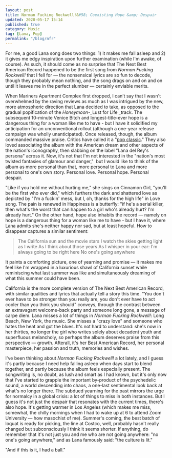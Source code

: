 ```yaml
---
layout: post
title: Norman Fucking Rockwell!&#58; Coexisting Hope &amp; Despair
updated: 2020-05-17 15:14
published: true
category: Music
tag: [Lana, Pop]
permalink: "/blog/nfr"
---
```


For me, a good Lana song does two things: 1) it makes me fall asleep and 2) it gives me edgy inspiration upon further examination (while I'm awake, of course). As such, it should come as no surprise that The Next Best American Record happened to be the first song from _Norman Fucking Rockwell!_&nbsp;that I fell for — the nonsensical lyrics are so fun to decode, though they probably mean nothing, and the song drags on and on and on until it leaves me in the perfect slumber — certainly enviable merits.&nbsp;

When Mariners Apartment Complex first dropped, I can’t say that I wasn't overwhelmed by the raving reviews as much as I was intrigued by the new, more atmospheric direction that Lana decided to take, as opposed to the gradual popification of the&nbsp;_Honeymoon_-_Lust for Life _track. The subsequent 10-minute Venice Bitch and longest-title-ever hope is a dangerous thing for a woman like me to have - but I have it solidified my anticipation for an unconventional rollout (although a one-year release campaign was wholly unanticipated). Once released, though, the album commanded massive praise. Critics have called it a "[pop classic](https://www.rollingstone.com/music/music-album-reviews/lana-del-reys-norman-fucking-rockwell-878534/)." They also loved associating the album with the American dream and other aspects of the nation's iconography, then slabbing on the label "Lana del Rey's persona" across it. Now, it's not that I'm not interested in the "nation's most twisted fantasies of glamour and danger,"&nbsp; but I would like to think of the album as more personal than that, more personal to Lana and more personal to one's own story. Personal love. Personal hope. Personal despair.&nbsp;

"Like if you hold me without hurting me," she sings on Cinnamon Girl, "you'll be the first who ever did," which furthers the dark and shattered love as depicted by "I'm a fuckin' mess, but I, oh, thanks for the high life" in Love song. The pain is renewed in Happiness is a butterfly: "if he's a serial killer, then what's the worst that can happen to a girl who's already hurt? I'm already hurt." On the other hand, hope also inhabits the record — namely on hope is a dangerous thing for a woman like me to have - but I have it, where Lana admits she's neither happy nor sad, but at least hopeful. How to disappear captures a similar sentiment:&nbsp;
> The California sun and the movie stars
> I watch the skies getting light as I write
> As I think about those years
> As I whisper in your ear:
> I'm always going to be right here
> No one's going anywhere

It paints a comforting picture, one of yearning and promise — it makes me feel like I'm wrapped in a luxurious shawl of California sunset while reminiscing what last summer was like and simultaneously dreaming of what this summer could have been.&nbsp;

California is the more complete version of The Next Best American Record, with similar qualities and lyrics that actually tell a story this time. "You don't ever have to be stronger than you really are, you don't ever have to act cooler than you think you should" conveys, through the contrast between an extravagant welcome-back party and someone long gone, a message of carpe diem. Lana misses a lot of things in&nbsp;_Norman Fucking Rockwell!_: Long Beach, New York, the music. She misses a "crazy love" and someone who hates the heat and got the blues. It's not hard to understand: she's now in her thirties, no longer the girl who writes solely about decadent youth and superfluous melancholy, so perhaps the album deserves praise from this perspective — growth. Afterall, it's her Best American Record, her personal masterpiece, her passion and truth, memories and wishes.

I've been thinking about _Norman Fucking Rockwell!_&nbsp;a lot lately, and I guess it's partly because I need help falling asleep when days start to blend together, and partly because the album feels especially present. The songwriting is, no doubt, as lush and smart as I had known, but it's only now that I've started to grapple the important by-product of the psychedelic sound, a world descending into chaos, a one-last sentimental look back at what's no longer there. The subdued yearning for the past mirrors the urge for normalcy in a global crisis: a lot of things to miss in both instances. But I guess it's not just the despair that resonates with the current times, there's also hope. It's getting warmer in Los Angeles (which makes me miss, somewhat, the chilly mornings when I had to wake up at 6 to attend Zoom University — how masochist of me). Summer's coming, the best batch of loquat is ready for picking, the line at Costco, well, probably hasn't really changed but subconsciously I think it seems shorter. If anything, do remember that it's not just you and me who are not going anywhere: "no one's going anywhere," and as Lana famously said: "the culture is lit."

"And if this is it, I had a ball."&nbsp;
